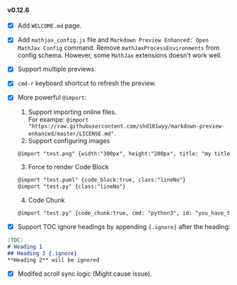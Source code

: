 #### v0.12.6  
* [x] Add `WELCOME.md` page.  
* [x] Add `mathjax_config.js` file and `Markdown Preview Enhanced: Open MathJax Config` command. Remove `mathJaxProcessEnvironments` from config schema. However, some `MathJax` extensions doesn't work well.  
* [x] Support multiple previews.  
* [x] `cmd-r` keyboard shortcut to refresh the preview.
* [x] More powerful `@import`:
  1. Support importing online files.  
    For exampe: `@import "https://raw.githubusercontent.com/shd101wyy/markdown-preview-enhanced/master/LICENSE.md"`.  
  2. Support configuring images  
  ```markdown
  @import "test.png" {width:"300px", height:"200px", title: "my title", alt: "my alt"}
  ```
  3. Force to render Code Block  
  ```markdown
  @import "test.puml" {code_block:true, class:"lineNo"}
  @import "test.py" {class:"lineNo"}
  ```
  4. Code Chunk
  ```markdown
  @import "test.py" {code_chunk:true, cmd: "python3", id: "you_have_to_declare_id_here"}
  ```

* [x] Support TOC ignore headings by appending `{.ignore}` after the heading:  
```markdown
[TOC]
# Heading 1
## Heading 2 {.ignore}
**Heading 2** will be ignored
```

* [x] Modifed scroll sync logic (Might cause issue).
